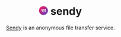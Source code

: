 <h1 align="center"><img alt="logo" height="24" src="public/icon-192.png"> sendy</h1>

<p align="center"><a href="https://sendy.ml">Sendy</a> is an anonymous file transfer service.</p>
